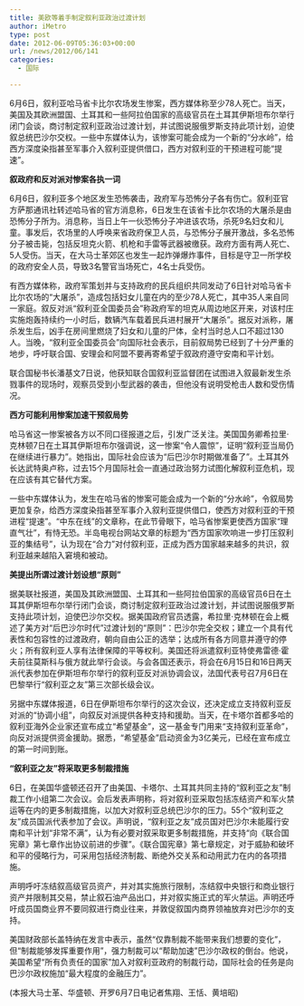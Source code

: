 ```yaml
---
title: 美欧等着手制定叙利亚政治过渡计划
author: iMetro
type: post
date: 2012-06-09T05:36:03+00:00
url: /news/2012/06/141
categories:
  - 国际

---
```

6月6日，叙利亚哈马省卡比尔农场发生惨案，西方媒体称至少78人死亡。当天，美国及其欧洲盟国、土耳其和一些阿拉伯国家的高级官员在土耳其伊斯坦布尔举行闭门会谈，商讨制定叙利亚政治过渡计划，并试图说服俄罗斯支持此项计划，迫使叙总统巴沙尔交权。一些中东媒体认为，该惨案可能会成为一个新的“分水岭”，给西方深度染指甚至军事介入叙利亚提供借口，西方对叙利亚的干预进程可能“提速”。

**叙政府和反对派对惨案各执一词**

6月6日，叙利亚多个地区发生恐怖袭击，政府军与恐怖分子各有伤亡。叙利亚官方萨那通讯社转述哈马省的官方消息称，6日发生在该省卡比尔农场的大屠杀是由恐怖分子所为。消息称，当日上午一伙恐怖分子冲进该农场，杀死9名妇女和儿童。事发后，农场里的人呼唤来省政府保卫人员，与恐怖分子展开激战，多名恐怖分子被击毙，包括反坦克火箭、机枪和手雷等武器被缴获。政府方面有两人死亡、5人受伤。当天，在大马士革郊区也发生一起炸弹爆炸事件，目标是守卫一所学校的政府安全人员，导致3名警官当场死亡，4名士兵受伤。

有西方媒体称，政府军策划并与支持政府的民兵组织共同发动了6日针对哈马省卡比尔农场的“大屠杀”，造成包括妇女儿童在内的至少78人死亡，其中35人来自同一家庭。叙反对派“叙利亚全国委员会”称政府军的坦克从周边地区开来，对该村庄实施炮轰持续约一小时后，数辆汽车载着民兵进村展开“大屠杀”。据反对派称，屠杀发生后，凶手在房间里燃烧了妇女和儿童的尸体，全村当时总人口不超过130人。当晚，“叙利亚全国委员会”向国际社会表示，目前叙局势已经到了十分严重的地步，呼吁联合国、安理会和阿盟不要再寄希望于叙政府遵守安南和平计划。

联合国秘书长潘基文7日说，他获知联合国叙利亚监督团在试图进入叙最新发生杀戮事件的现场时，观察员受到小型武器的袭击，但他没有说明受枪击人数和受伤情况。

**西方可能利用惨案加速干预叙局势**

哈马省这一惨案被各方以不同口径报道之后，引发广泛关注。美国国务卿希拉里·克林顿7日在土耳其伊斯坦布尔强调说，这一惨案“令人震惊”，证明“叙利亚当局仍在继续进行暴力”。她指出，国际社会应该为“后巴沙尔时期做准备了”。土耳其外长达武特奥卢称，过去15个月国际社会一直通过政治努力试图化解叙利亚危机，现在应该有其它替代方案。

一些中东媒体认为，发生在哈马省的惨案可能会成为一个新的“分水岭”，令叙局势更加复杂，给西方深度染指甚至军事介入叙利亚提供借口，使西方对叙利亚的干预进程“提速”。“中东在线”的文章称，在此节骨眼下，哈马省惨案更使西方国家“理直气壮”，有恃无恐。半岛电视台网站文章的标题为“西方国家吹响进一步打压叙利亚的集结号”，认为现在“合力”对付叙利亚，正成为西方国家越来越多的共识，叙利亚越来越陷入窘境和被动。

**美提出所谓过渡计划设想“原则”**

据美联社报道，美国及其欧洲盟国、土耳其和一些阿拉伯国家的高级官员6日在土耳其伊斯坦布尔举行闭门会谈，商讨制定叙利亚政治过渡计划，并试图说服俄罗斯支持此项计划，迫使巴沙尔交权。据美国政府官员透露，希拉里·克林顿在会上概述了美方对“后巴沙尔时代”过渡计划的“原则”：巴沙尔完全交权；建立一个具有代表性和包容性的过渡政府，朝向自由公正的选举；达成所有各方同意并遵守的停火；所有叙利亚人享有法律保障的平等权利。美国还将派遣叙利亚特使弗雷德·霍夫前往莫斯科与俄方就此举行会谈。与会各国还表示，将会在6月15日和16日两天派代表参加在伊斯坦布尔举行的叙利亚反对派协调会议，法国代表号召7月6日在巴黎举行“叙利亚之友”第三次部长级会议。

另据中东媒体报道，6日在伊斯坦布尔举行的这次会议，还决定成立支持叙利亚反对派的“协调小组”，向叙反对派提供各种支持和援助。当天，在卡塔尔首都多哈的叙利亚海外企业家还宣布成立“希望基金”，这一基金专门用来“支持叙利亚革命”，向反对派提供资金援助。据悉，“希望基金”启动资金为3亿美元，已经在宣布成立的第一时间到账。

**“叙利亚之友”将采取更多制裁措施**

6日，在美国华盛顿还召开了由美国、卡塔尔、土耳其共同主持的“叙利亚之友”制裁工作小组第二次会议。会后发表声明称，将对叙利亚采取包括冻结资产和军火禁运等在内的更多制裁措施，以加大对叙利亚总统巴沙尔的压力。55个“叙利亚之友”成员国派代表参加了会议。声明说，“叙利亚之友”成员国对巴沙尔未能履行安南和平计划“非常不满”，认为有必要对叙采取更多制裁措施，并支持“向《联合国宪章》第七章作出协议前进的步骤”。《联合国宪章》第七章规定，对于威胁和破坏和平的侵略行为，可采用包括经济制裁、断绝外交关系和动用武力在内的各项措施。

声明呼吁冻结叙高级官员资产，并对其实施旅行限制，冻结叙中央银行和商业银行资产并限制其交易，禁止叙石油产品出口，并对叙实施正式的军火禁运。声明还呼吁成员国商业界不要同叙进行商业往来，并敦促叙国内商界领袖放弃对巴沙尔的支持。

美国财政部长盖特纳在发言中表示，虽然“仅靠制裁不能带来我们想要的变化”，但“制裁能够发挥重要作用”，强力制裁可以“帮助加速”巴沙尔政权的倒台。他说，美国希望“所有负责任的国家”加入对叙利亚政府的制裁行动，国际社会的任务是向巴沙尔政权施加“最大程度的金融压力”。

(本报大马士革、华盛顿、开罗6月7日电记者焦翔、王恬、黄培昭)